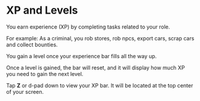 # XP and Levels
You earn experience (XP) by completing tasks related to your role.

For example: As a criminal, you rob stores, rob npcs, export cars, scrap cars and collect bounties.

You gain a level once your experience bar fills all the way up.

Once a level is gained, the bar will reset, and it will display how much XP you need to gain the next level.

Tap **Z** or d-pad down to view your XP bar. It will be located at the top center of your screen.